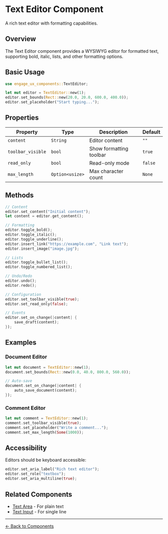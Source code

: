 # Text Editor Component

A rich text editor with formatting capabilities.

## Overview

The Text Editor component provides a WYSIWYG editor for formatted text, supporting bold, italic, lists, and other formatting options.

## Basic Usage

```rust
use engage_ux_components::TextEditor;

let mut editor = TextEditor::new(1);
editor.set_bounds(Rect::new(20.0, 20.0, 600.0, 400.0));
editor.set_placeholder("Start typing...");
```

## Properties

| Property | Type | Description | Default |
|----------|------|-------------|---------|
| `content` | `String` | Editor content | `""` |
| `toolbar_visible` | `bool` | Show formatting toolbar | `true` |
| `read_only` | `bool` | Read-only mode | `false` |
| `max_length` | `Option<usize>` | Max character count | `None` |

## Methods

```rust
// Content
editor.set_content("Initial content");
let content = editor.get_content();

// Formatting
editor.toggle_bold();
editor.toggle_italic();
editor.toggle_underline();
editor.insert_link("https://example.com", "Link text");
editor.insert_image("image.jpg");

// Lists
editor.toggle_bullet_list();
editor.toggle_numbered_list();

// Undo/Redo
editor.undo();
editor.redo();

// Configuration
editor.set_toolbar_visible(true);
editor.set_read_only(false);

// Events
editor.set_on_change(|content| {
    save_draft(content);
});
```

## Examples

### Document Editor

```rust
let mut document = TextEditor::new(1);
document.set_bounds(Rect::new(0.0, 40.0, 800.0, 560.0));

// Auto-save
document.set_on_change(|content| {
    auto_save_document(content);
});
```

### Comment Editor

```rust
let mut comment = TextEditor::new(1);
comment.set_toolbar_visible(true);
comment.set_placeholder("Write a comment...");
comment.set_max_length(Some(1000));
```

## Accessibility

Editors should be keyboard accessible:

```rust
editor.set_aria_label("Rich text editor");
editor.set_role("textbox");
editor.set_aria_multiline(true);
```

## Related Components

- [Text Area](text-area.md) - For plain text
- [Text Input](text-input.md) - For single line

---

[← Back to Components](index.md)
